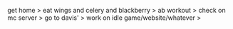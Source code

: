 get home >
eat wings and celery and blackberry >
ab workout >
check on mc server >
go to davis' >
work on idle game/website/whatever >